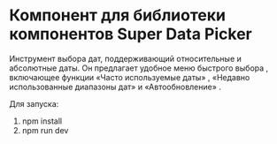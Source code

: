 # Компонент для библиотеки компонентов Super Data Picker
Инструмент выбора дат, поддерживающий относительные и абсолютные даты. Он предлагает удобное меню быстрого выбора , включающее функции «Часто используемые даты» , «Недавно использованные диапазоны дат» и «Автообновление» .

Для запуска:
1. npm install
2. npm run dev

